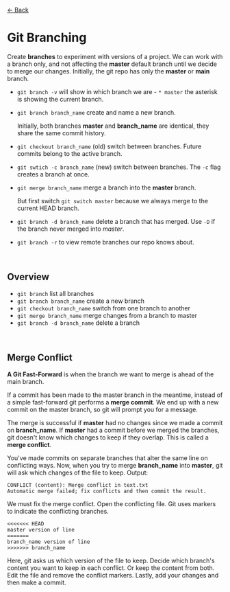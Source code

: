 [&larr; Back](./README.md)

# Git Branching

Create **branches** to experiment with versions of a project. We can work with a branch only, and not affecting the **master** default branch until we decide to merge our changes. Initially, the git repo has only the **master** or **main** branch.

- `git branch -v` will show in which branch we are - `* master` the asterisk is showing the current branch.

- `git branch branch_name` create and name a new branch.

  Initially, both branches **master** and **branch_name** are identical, they share the same commit history.

- `git checkout branch_name` (old) switch between branches. Future commits belong to the active branch.

- `git swtich -c branch_name` (new) switch between branches. The `-c` flag creates a branch at once.

- `git merge branch_name` merge a branch into the **master** branch.

  But first switch `git switch master` because we always merge to the current HEAD branch.

- `git branch -d branch_name` delete a branch that has merged. Use `-D` if the branch never merged into _master_.

- `git branch -r` to view remote branches our repo knows about.

<br>

## Overview

- `git branch` list all branches
- `git branch branch_name` create a new branch
- `git checkout branch_name` switch from one branch to another
- `git merge branch_name` merge changes from a branch to master
- `git branch -d branch_name` delete a branch

<br>

## Merge Conflict

**A Git Fast-Forward** is when the branch we want to merge is ahead of the main branch.

If a commit has been made to the master branch in the meantime, instead of a simple fast-forward git performs a **merge commit**. We end up with a new commit on the master branch, so git will prompt you for a message.

The merge is successful if **master** had no changes since we made a commit on **branch_name**. If **master** had a commit before we merged the branches, git doesn't know which changes to keep if they overlap. This is called a **merge conflict**.

You've made commits on separate branches that alter the same line on conflicting ways. Now, when you try to merge **branch_name** into **master**, git will ask which changes of the file to keep. Output:

```
CONFLICT (content): Merge conflict in text.txt
Automatic merge failed; fix conflicts and then commit the result.
```

We must fix the merge conflict. Open the conflicting file. Git uses markers to indicate the conflicting branches.

```
<<<<<<< HEAD
master version of line
=======
branch_name version of line
>>>>>>> branch_name
```

Here, git asks us which version of the file to keep. Decide which branch's content you want to keep in each conflict. Or keep the content from both. Edit the file and remove the conflict markers. Lastly, add your changes and then make a commit.

<br>
